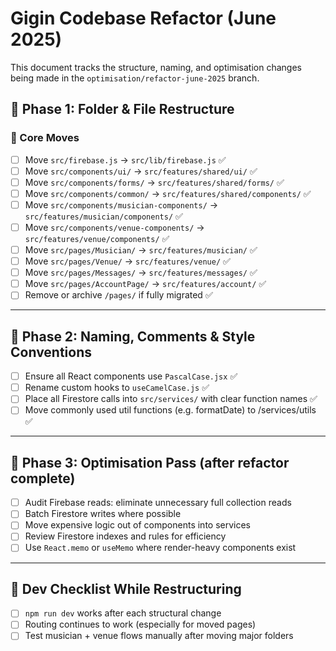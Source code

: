 # Gigin Codebase Refactor (June 2025)

This document tracks the structure, naming, and optimisation changes being made in the `optimisation/refactor-june-2025` branch.

## 📌 Phase 1: Folder & File Restructure

### 🔁 Core Moves

- [ ] Move `src/firebase.js` → `src/lib/firebase.js` ✅
- [ ] Move `src/components/ui/` → `src/features/shared/ui/` ✅
- [ ] Move `src/components/forms/` → `src/features/shared/forms/` ✅
- [ ] Move `src/components/common/` → `src/features/shared/components/` ✅
- [ ] Move `src/components/musician-components/` → `src/features/musician/components/` ✅
- [ ] Move `src/components/venue-components/` → `src/features/venue/components/` ✅
- [ ] Move `src/pages/Musician/` → `src/features/musician/` ✅
- [ ] Move `src/pages/Venue/` → `src/features/venue/` ✅
- [ ] Move `src/pages/Messages/` → `src/features/messages/` ✅
- [ ] Move `src/pages/AccountPage/` → `src/features/account/` ✅
- [ ] Remove or archive `/pages/` if fully migrated ✅

---

## 🧱 Phase 2: Naming, Comments & Style Conventions

- [ ] Ensure all React components use `PascalCase.jsx` ✅
- [ ] Rename custom hooks to `useCamelCase.js` ✅
- [ ] Place all Firestore calls into `src/services/` with clear function names ✅
- [ ] Move commonly used util functions (e.g. formatDate) to /services/utils ✅

---

## 🚀 Phase 3: Optimisation Pass (after refactor complete)

- [ ] Audit Firebase reads: eliminate unnecessary full collection reads
- [ ] Batch Firestore writes where possible
- [ ] Move expensive logic out of components into services
- [ ] Review Firestore indexes and rules for efficiency
- [ ] Use `React.memo` or `useMemo` where render-heavy components exist

---

## 🧪 Dev Checklist While Restructuring

- [ ] `npm run dev` works after each structural change
- [ ] Routing continues to work (especially for moved pages)
- [ ] Test musician + venue flows manually after moving major folders